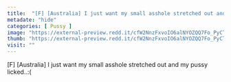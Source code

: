 ```yaml
---
title:  "[F] [Australia] I just want my small asshole stretched out and my pussy licked..:("
metadate: "hide"
categories: [ Pussy ]
image: "https://external-preview.redd.it/cfW2NnzFxvoIO6alNYOZQQ7Fo_PyCTxjKlJHo_4fPeM.jpg?auto=webp&s=429b1045766424f4ac679120350c4ad93f5b056e"
thumb: "https://external-preview.redd.it/cfW2NnzFxvoIO6alNYOZQQ7Fo_PyCTxjKlJHo_4fPeM.jpg?width=1080&crop=smart&auto=webp&s=238f57f9ed82cb1b44ed0d10d773e183e618388b"
visit: ""
---
```

[F] [Australia] I just want my small asshole stretched out and my pussy licked..:(
